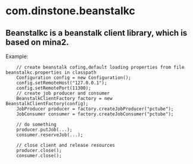 com.dinstone.beanstalkc
=======================

Beanstalkc is a beanstalk client library, which is based on mina2.
-----------------------------------------------------------------------------
Example:

		// create beanstalk cofing,default loading properties from file beanstalkc.properties in classpath
		Configuration config = new Configuration();
		config.setRemoteHost("127.0.0.1");
		config.setRemotePort(11300);
		// create job producer and consumer
        BeanstalkClientFactory factory = new BeanstalkClientFactory(config);
        JobProducer producer = factory.createJobProducer("pctube");
        JobConsumer consumer = factory.createJobConsumer("pctube");
		
		// do something
        producer.putJob(...);
        consumer.reserveJob(...);
        
        // close client and release resources
        producer.close();
        consumer.close();

        